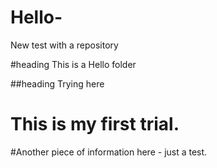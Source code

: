 # Hello-
New test with a repository

#heading This is a Hello folder

##heading Trying here

# This is my first trial. 

#Another piece of information here - just a test. 
